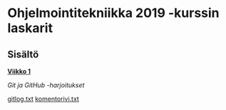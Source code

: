# Ohjelmointitekniikka 2019 -kurssin laskarit

## Sisältö

[__Viikko 1__](https://github.com/MikaelTornwall/ot-harjoitustyo/tree/master/laskarit/viikko1)

_Git ja GitHub -harjoitukset_

[gitlog.txt](https://github.com/MikaelTornwall/ot-harjoitustyo/blob/master/laskarit/viikko1/gitlog.txt)
[komentorivi.txt](https://github.com/MikaelTornwall/ot-harjoitustyo/blob/master/laskarit/viikko1/komentorivi.txt)



